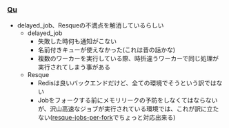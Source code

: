 ### [Qu](https://github.com/bkeepers/qu)

* delayed_job、Resqueの不満点を解消しているらしい
  * delayed_job
    * 失敗した時何も通知がこない
    * 名前付きキューが使えなかった(これは昔の話かな)
    * 複数のワーカーを実行している際、時折違うワーカーで同じ処理が実行されてしまう事がある
  * Resque
    * Redisは良いバックエンドだけど、全ての環境でそうという訳ではない
    * Jobをフォークする前にメモリリークの予防をしなくてはならないが、沢山高速なジョブが実行されている環境では、これが訳に立たない([resque-jobs-per-fork](https://github.com/samgranieri/resque-jobs-per-fork)でちょっと対応出来る)

